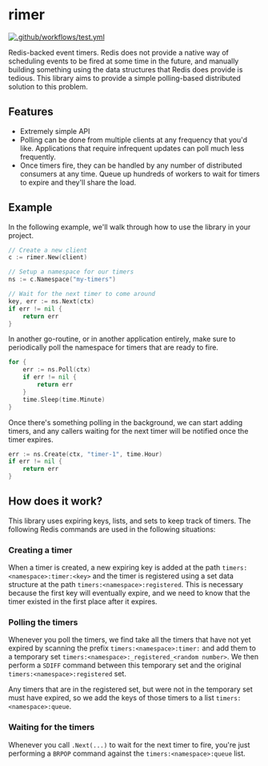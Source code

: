 # rimer
[![.github/workflows/test.yml](https://github.com/clarkmcc/rimer/actions/workflows/test.yml/badge.svg)](https://github.com/clarkmcc/rimer/actions/workflows/test.yml)

Redis-backed event timers. Redis does not provide a native way of scheduling events to be fired at some time in the future, and manually building something using the data structures that Redis does provide is tedious. This library aims to provide a simple polling-based distributed solution to this problem.

## Features
* Extremely simple API
* Polling can be done from multiple clients at any frequency that you'd like. Applications that require infrequent updates can poll much less frequently.
* Once timers fire, they can be handled by any number of distributed consumers at any time. Queue up hundreds of workers to wait for timers to expire and they'll share the load.

## Example
In the following example, we'll walk through how to use the library in your project. 

```go
// Create a new client
c := rimer.New(client)

// Setup a namespace for our timers
ns := c.Namespace("my-timers")

// Wait for the next timer to come around
key, err := ns.Next(ctx)
if err != nil {
    return err
}
```

In another go-routine, or in another application entirely, make sure to periodically poll the namespace for timers that are ready to fire.
```go
for {
    err := ns.Poll(ctx)
    if err != nil {
        return err
    }
    time.Sleep(time.Minute)
}
```

Once there's something polling in the background, we can start adding timers, and any callers waiting for the next timer will be notified once the timer expires.
```go
err := ns.Create(ctx, "timer-1", time.Hour)
if err != nil {
    return err
}
```

## How does it work?
This library uses expiring keys, lists, and sets to keep track of timers. The following Redis commands are used in the following situations:

### Creating a timer
When a timer is created, a new expiring key is added at the path `timers:<namespace>:timer:<key>` and the timer is registered using a set data structure at the path `timers:<namespace>:registered`. This is necessary because the first key will eventually expire, and we need to know that the timer existed in the first place after it expires.

### Polling the timers
Whenever you poll the timers, we find take all the timers that have not yet expired by scanning the prefix `timers:<namespace>:timer:` and add them to a temporary set `timers:<namespace>:_registered_<random number>`. We then perform a `SDIFF` command between this temporary set and the original `timers:<namespace>:registered` set.

Any timers that are in the registered set, but were not in the temporary set must have expired, so we add the keys of those timers to a list `timers:<namespace>:queue`.

### Waiting for the timers
Whenever you call `.Next(...)` to wait for the next timer to fire, you're just performing a `BRPOP` command against the `timers:<namespace>:queue` list.